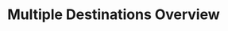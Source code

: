 ---
# -------------------------- #
#          PAGE INFO         #
# -------------------------- #

title: Multiple Destinations Overview
permalink: /destinations/multiple-destinations
keywords: destination, destinations, data warehouse, data warehouses, warehouse, stitch etl, etl, multiple destinations

summary: "If you're looking to map your Stitch integrations to more than one destination, this guide will help you set them up."

layout: general
toc: true

key: "multiple-destinations"

type: "all"
destination: false

# -------------------------- #
#         GUIDE INTRO        #
# -------------------------- #

intro: |
  You can now add multiple destinations to your Stitch account! In this guide, you will learn everything you need to know on how to fully utilize this feature. Before selecting destinations, we recommend reading our guide on [how to choose a destination]({{site.data.urls.destinations.overviews.choose-destination}}) to ensure you're making the decision that best suits your data warehousing needs.


# -------------------------- #
#      CONTENT SECTIONS      #
# -------------------------- #

sections:
  - title: "Multiple Destination basics"
    anchor: "basics"
    summary: "Some Multiple Destination basics"
    content: |
      {% for subsection in section.subsections %}
      - [{{ subsection.title }}](#{{ subsection.anchor }})
      {% endfor %}

    subsections:
      - title: "What are multiple destinations?"
        anchor: "basics--what-are-multiple-destinations"
        content: |
          This feature allows you to load data from your integrations into more than one destination in your Stitch account.

      - title: "How can I use multiple destinations?"
        anchor: "basics--how-can-i-use-multiple-destinations"
        content: |
          **You have multiple environments**. You may want to ensure you have clean data. To do this you can house your quality assurance and production environments in the same Stitch account instead of having to maintain two unique warehouses to ingest data from each other.

          **You want to separate your raw data ingestion from your transformed data ingestion**. You can use multiple destinations in your Stitch to load raw data from integrations into a data lake for transformation, then load your transformed data into a separate warehouse.
      
      - title: "Who can use multiple destinations?"
        anchor: "basics--who-can-use-multiple-destinations"
        content: |
          Clients on a Stitch Unlimited or Unlimited Plus plan can use this feature.

      - title: "How many destinations can I have?"
        anchor: "basics--how-many-destinations-can-i-have"
        content: |
          The default limit is five destinations per Stitch account. To increase this limit, you must pay an add-on per additional destination. Stitch can support up to 10 destinations per account.
        
      - title: "Can I send data from one integration to multiple destinations?"
        anchor: "basics--sending-data-to-multiple-destinations"
        content: |
          Yes, you can! Head over to the [**Mapping your destinations**](#mapping-to-destinations) section for instructions on how to do that.
        
      - title: "What happens to my other destinations if I downgrade my plan?"
        anchor: "basics--what-happens-when-i-downgrade-my-plan"
        content: |
          Stitch will place a hold on your account if your destination count is higher that your destination limit. When a hold is placed or lifted, you will receive an email from Stitch notifying you of the changes.

      - title: "What happens when I delete a destination?"
        anchor: "basics--deleting-a-destination"
        content: |
          When you delete a destination, two things will happen. All post-load webhooks linked to the deleted destination will also be deleted. You will have to re-add them again if you still would like to use them in your other destinations. You will also have to choose if all data sources mapped to the deleted destination will be paused for replication or deleted. To continue replication of data, you must go back into the integration setup and re-map to where the data will be loaded. 


  - title: "Modifying destinations"
    anchor: "changing-multiple-destinations"
    summary: "An overview on how to add, remove, and edit your destinations"
    content: |
      In this section, you will learn how to add, delete, or edit a destination when you have more than one.

    subsections:
      - title: "Adding another destination through the Stitch app"
        anchor: "adding-destinations-app"
        content: |
          1. Login to your Stitch account.
          2. Click **Destinations** in the top navigation.
          3. Click **Add Destination** in the top right portion of the page.
          4. Select the destination you would like to setup. If you aren't sure of which destination you should pick, follow this guide to help you make the decision that best suits your needs. (link the "choosing a destination" page)

      - title: "Adding another destination through the Stitch Connect API"
        anchor: "adding-destinations-api"
        content: 
          If you want to add through the API, (link docs)

      - title: "Deleting a destination"
        anchor: "deleting-destinations"
        content: |
          {% capture deleting-destinations%}
          You will be asked to pause or delete any source integrations you have mapped to the destination, and all post-load webhooks will automatically be removed.
          {% endcapture %}

          {% include important.html first-line="**Some things to take note of when deleting a destination**" content=deleting-destinations %}

          1. Login to your Stitch account.
          2. Click **Destinations** in the top navigation.
          3. Select the destination you would like to remove.
          4. On the setup page of your destination, click **Delete Destination** at the bottom of the setup.
          5. Select whether you want to pause replication for the integration sources that you have mapped to the destination, or delete them.
          6. Confirm that you want to remove the source by typing `DELETE` in the text box.
          7. Click **Remove Destination**.

            
      - title: "Editing a destination"
        anchor: "editing-destinations"
        content: |
          1. Login to your Stitch account.
          2. Click **Destinations** in the top navigation.
          3. Select the destination you would like to edit.
          4. Make the edits you want to make. Currently you can edit the name & description. All other available edits are specific to the data warehouse you have.
          5. Save your changes.
          

  - title: "Mapping to your destinations"
    anchor: "mapping-to-destinations"
    summary: "The data transformations Stitch performs"
    content: |
      In this section you will learn how to map your data sources in Stitch to your destinations.
      

    subsections:
      - title: "Mapping through the Stitch app"
        anchor: "mapping-integrations-app"
        content: |
          To map a source to a destination through the Stitch app is a very simple process. Within your setup page, you will be able to select which destination you would like to map your intgration to.

          1. Login to your Stitch account.
          2. Click **Integrations** in the top navigation.
          3. Select the integration you would like to map to your destinations.
          4. In the **Target Destination** section, select your destinations. If you don't want to map to a destination, select **No Destination**.
          5. Save your changes.

      - title: "Mapping through the Stitch Connect API"
        anchor: "mapping-connect-api"
        content: |


          
---